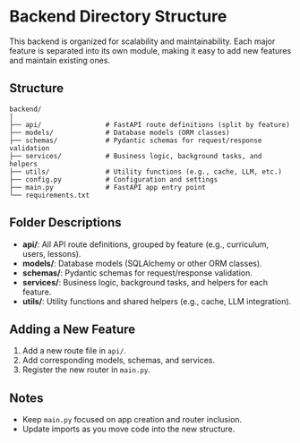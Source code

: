 # Backend Directory Structure

This backend is organized for scalability and maintainability. Each major feature is separated into its own module, making it easy to add new features and maintain existing ones.

## Structure

```
backend/
│
├── api/                # FastAPI route definitions (split by feature)
├── models/             # Database models (ORM classes)
├── schemas/            # Pydantic schemas for request/response validation
├── services/           # Business logic, background tasks, and helpers
├── utils/              # Utility functions (e.g., cache, LLM, etc.)
├── config.py           # Configuration and settings
├── main.py             # FastAPI app entry point
└── requirements.txt
```

## Folder Descriptions
- **api/**: All API route definitions, grouped by feature (e.g., curriculum, users, lessons).
- **models/**: Database models (SQLAlchemy or other ORM classes).
- **schemas/**: Pydantic schemas for request/response validation.
- **services/**: Business logic, background tasks, and helpers for each feature.
- **utils/**: Utility functions and shared helpers (e.g., cache, LLM integration).

## Adding a New Feature
1. Add a new route file in `api/`.
2. Add corresponding models, schemas, and services.
3. Register the new router in `main.py`.

## Notes
- Keep `main.py` focused on app creation and router inclusion.
- Update imports as you move code into the new structure. 